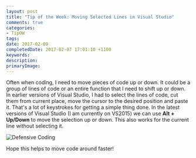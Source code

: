 ```yaml
---
layout: post
title: "Tip of the Week: Moving Selected Lines in Visual Studio"
comments: true
categories: 
- TipOW
tags: 
date: 2017-02-09
completedDate: 2017-02-07 17:01:10 +1100
keywords: 
description: 
primaryImage: 
---
```


Often when coding, I need to move pieces of code up or down. It could be a group of lines of code or an entire function that I need to shift up or down. In earlier versions of Visual Studio, I had to select the lines of code, cut them from current place, move the cursor to the desired position and paste it. That's a lot of keystrokes for getting a simple thing done. In the latest versions of Visual Studio (I am currently on VS2015) we can use  **Alt + Up/Down** to move the selection up or down. This also works for the current line without selecting it.

<img alt="Defensive Coding" src="{{ site.images_root}}/visualstudio_moveselectedlines.gif" />

Hope this helps to move code around faster!